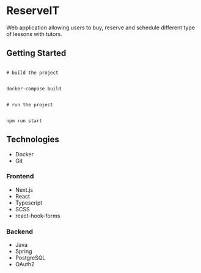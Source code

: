 <h1>ReserveIT</h1> 
Web application allowing users to buy, reserve and schedule different type of lessons with tutors.

<h2>Getting Started</h2>

<code>
# build the project
<br/>
docker-compose build
<br/>
# run the project
<br/>
npm run start
</code>

 
<h2>Technologies</h2>
<ul>
  <li>Docker</li>
  <li>Git</li>
</ul>
<h3>Frontend</h3>
<ul>
  <li>Next.js</li>
  <li>React</li>
  <li>Typescript</li>
  <li>SCSS</li>
  <li>react-hook-forms</li>
</ul>
<h3>Backend</h3>
<ul>
  <li>Java</li>
  <li>Spring</li>
  <li>PostgreSQL</li>
  <li>OAuth2</li>
</ul>
